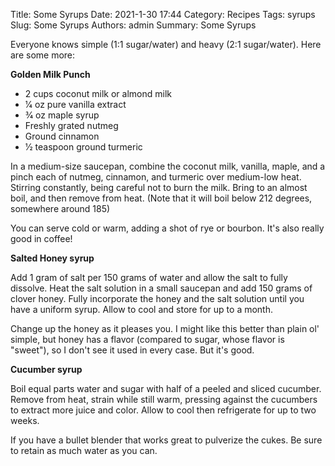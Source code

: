 Title: Some Syrups
Date: 2021-1-30 17:44
Category: Recipes
Tags: syrups
Slug: Some Syrups
Authors: admin
Summary: Some Syrups

Everyone knows simple (1:1 sugar/water) and heavy (2:1 sugar/water). Here are some more:

**Golden Milk Punch**

* 2 cups coconut milk or almond milk
* 1⁄4 oz pure vanilla extract
* 3⁄4 oz maple syrup
* Freshly grated nutmeg
* Ground cinnamon
* 1⁄2 teaspoon ground turmeric

In a medium-size saucepan, combine the coconut milk, vanilla, maple, and a pinch each of nutmeg, cinnamon, and turmeric over medium-low heat. Stirring constantly, being careful not to burn the milk. Bring to an almost boil, and then remove from heat. (Note that it will boil below 212 degrees, somewhere around 185)

You can serve cold or warm, adding a shot of rye or bourbon. It's also really good in coffee!

**Salted Honey syrup**

Add 1 gram of salt per 150 grams of water and allow the salt to fully dissolve. Heat the salt solution in a small saucepan and add 150 grams of clover honey. Fully incorporate the honey and the salt solution until you have a uniform syrup. Allow to cool and store for up to a month.

Change up the honey as it pleases you. I might like this better than plain ol' simple, but honey has a flavor (compared to sugar, whose flavor is "sweet"), so I don't see it used in every case. But it's good.

**Cucumber syrup**

Boil equal parts water and sugar with half of a peeled and sliced cucumber. Remove from heat, strain while still warm, pressing against the cucumbers to extract more juice and color. Allow to cool then refrigerate for up to two weeks.

If you have a bullet blender that works great to pulverize the cukes. Be sure to retain as much water as you can.

